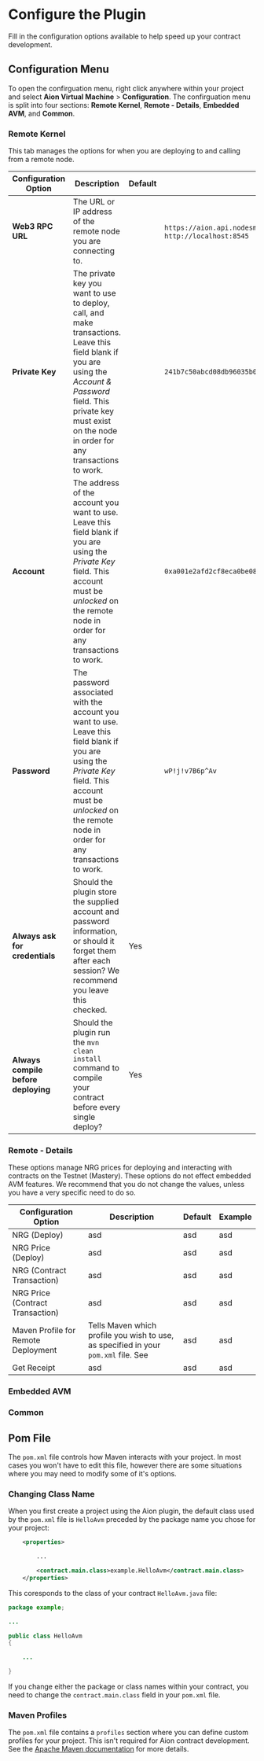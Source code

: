# Configure the Plugin

Fill in the configuration options available to help speed up your contract development.

## Configuration Menu

To open the confirguation menu, right click anywhere within your project and select **Aion Virtual Machine** > **Configuration**. The confirguation menu is split into four sections: **Remote Kernel**, **Remote - Details**, **Embedded AVM**, and **Common**.

### Remote Kernel

This tab manages the options for when you are deploying to and calling from a remote node.

| Configuration Option | Description | Default | Example |
| --- | --- | --- | --- |
| **Web3 RPC URL** | The URL or IP address of the remote node you are connecting to. | | `https://aion.api.nodesmith.io/v1/mainnet/jsonrpc?apiKey=a1b2c4d567874400abcdefa1234567890`, `http://138.0.192.33:8545`, `http://localhost:8545` |
| **Private Key** | The private key you want to use to deploy, call, and make transactions. Leave this field blank if you are using the _Account & Password_ field. This private key must exist on the node in order for any transactions to work. | | `241b7c50abcd08db96035b0273298790b02b05869687e0db6712347e92e945985c7281891625858babcdcf0f0ddeab880a6811234d9a880b009378b47ee0abcd` |
| **Account** | The address of the account you want to use. Leave this field blank if you are using the _Private Key_ field. This account must be _unlocked_ on the remote node in order for any transactions to work. | | `0xa001e2afd2cf8eca0be0858326a50f68df006ea1e1db366d20ca52a1bba0ef13` |
| **Password** | The password associated with the account you want to use. Leave this field blank if you are using the _Private Key_ field. This account must be _unlocked_ on the remote node in order for any transactions to work. | | `wP!j!v7B6p^Av` |
| **Always ask for credentials** | Should the plugin store the supplied account and password information, or should it forget them after each session? We recommend you leave this checked. | Yes | |
| **Always compile before deploying** | Should the plugin run the `mvn clean install` command to compile your contract before every single deploy? | Yes | |

### Remote - Details

These options manage NRG prices for deploying and interacting with contracts on the Testnet (Mastery). These options do not effect embedded AVM features. We recommend that you do not change the values, unless you have a very specific need to do so.

| Configuration Option | Description | Default | Example |
| --- | --- | --- | --- |
| NRG (Deploy) | asd | asd | asd |
| NRG Price (Deploy) | asd | asd | asd |
| NRG (Contract Transaction) | asd | asd | asd |
| NRG Price (Contract Transaction) | asd | asd | asd |
| Maven Profile for Remote Deployment | Tells Maven which profile you wish to use, as specified in your `pom.xml` file. See | asd | asd |
| Get Receipt | asd | asd | asd |

### Embedded AVM

### Common

## Pom File

The `pom.xml` file controls how Maven interacts with your project. In most cases you won't have to edit this file, however there are some situations where you may need to modify some of it's options.

### Changing Class Name

When you first create a project using the Aion plugin, the default class used by the `pom.xml` file is `HelloAvm` preceded by the package name you chose for your project:

```xml
    <properties>

        ...

        <contract.main.class>example.HelloAvm</contract.main.class>
    </properties>
```

This coresponds to the class of your contract `HelloAvm.java` file:

```java
package example;

...

public class HelloAvm
{

    ...

}
```

If you change either the package or class names within your contract, you need to change the `contract.main.class` field in your `pom.xml` file.

### Maven Profiles

The `pom.xml` file contains a `profiles` section where you can define custom profiles for your project. This isn't required for Aion contract development. See the [Apache Maven documentation](https://maven.apache.org/guides/introduction/introduction-to-profiles.html) for more details.